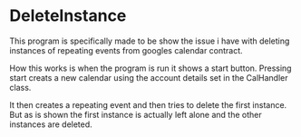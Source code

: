 # DeleteInstance

This program is specifically made to be show the issue i have with deleting instances of
repeating events from googles calendar contract.

How this works is when the program is run it shows a start button.
Pressing start creats a new calendar using the account details set in the
CalHandler class.

It then creates a repeating event and then tries to delete the
first instance. But as is shown the first instance is actually left alone
and the other instances are deleted.
